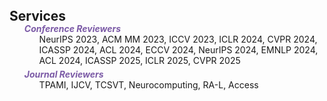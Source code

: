 <h2 id="Services" style="margin: 8px 0px -15px;">Services</h2>

<div class="publications">
<ol class="bibliography">

<div class="periodical"><strong><i style="color:#7b5aa6">Conference Reviewers</i></strong>

<ul style="margin:0 0 5px;">
  NeurIPS 2023,  ACM MM 2023,  ICCV 2023,  ICLR 2024,  CVPR 2024,  ICASSP 2024, ACL 2024, ECCV 2024, NeurIPS 2024, EMNLP 2024, ACL 2024, ICASSP 2025, ICLR 2025, CVPR 2025
</ul>


<div class="periodical"><strong><i style="color:#7b5aa6">Journal Reviewers</i></strong>
  
<ul style="margin:0 0 5px;">
  TPAMI, IJCV, TCSVT, Neurocomputing, RA-L, Access
</ul>
